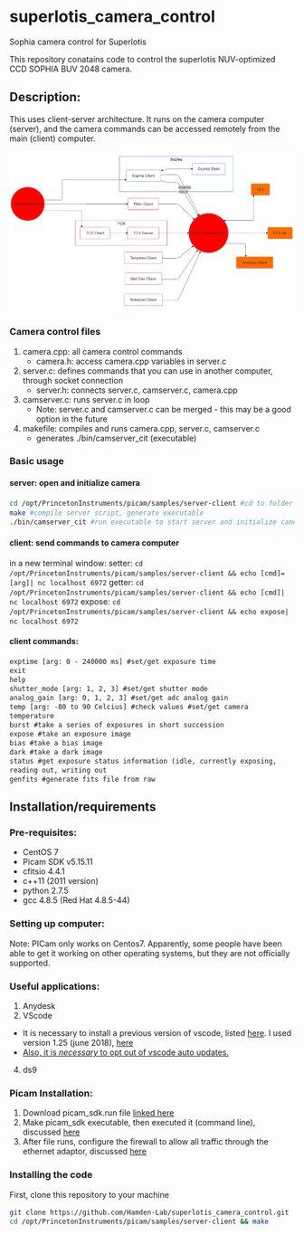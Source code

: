 # superlotis_camera_control
Sophia camera control for Superlotis

This repository conatains code to control the superlotis NUV-optimized CCD SOPHIA BUV 2048 camera. 

## Description:
This uses client-server architecture. 
It runs on the camera computer (server), and the camera commands can be accessed remotely from the main (client) computer.

![server-client](server_client_architecture.png)

### Camera control files
1. camera.cpp: all camera control commands
   - camera.h: access camera.cpp variables in server.c
2. server.c: defines commands that you can use in another computer, through socket connection
   - server.h: connects server.c, camserver.c, camera.cpp
3. camserver.c: runs server.c in loop
   - Note: server.c and camserver.c can be merged - this may be a good option in the future
4. makefile: compiles and runs camera.cpp, server.c, camserver.c
   - generates ./bin/camserver_cit (executable)

### Basic usage
#### server: open and initialize camera
```bash
cd /opt/PrincetonInstruments/picam/samples/server-client #cd to folder containing makefile, 
make #compile server script, generate executable
./bin/camserver_cit #run executable to start server and initialize camera
```

#### client: send commands to camera computer
in a new terminal window: 
setter: `cd /opt/PrincetonInstruments/picam/samples/server-client && echo [cmd]=[arg]| nc localhost 6972`
getter: `cd /opt/PrincetonInstruments/picam/samples/server-client && echo [cmd]| nc localhost 6972`
expose: `cd /opt/PrincetonInstruments/picam/samples/server-client && echo expose| nc localhost 6972`

#### client commands:
```
exptime [arg: 0 - 240000 ms] #set/get exposure time
exit 
help
shutter_mode [arg: 1, 2, 3] #set/get shutter mode
analog_gain [arg: 0, 1, 2, 3] #set/get adc analog gain
temp [arg: -80 to 90 Celcius] #check values #set/get camera temperature
burst #take a series of exposures in short succession
expose #take an exposure image
bias #take a bias image
dark #take a dark image
status #get exposure status information (idle, currently exposing, reading out, writing out
genfits #generate fits file from raw
```


## Installation/requirements

### Pre-requisites:
* CentOS 7
* Picam SDK v5.15.11 
* cfitsio 4.4.1
* c++11 (2011 version)
* python 2.7.5
* gcc 4.8.5 (Red Hat 4.8.5-44)

### Setting up computer:
Note: PICam only works on Centos7. Apparently, some people have been able to get it working on other operating systems, but they are not officially supported. 

### Useful applications:
1. Anydesk
2. VScode
  - It is necessary to install a previous version of vscode, listed [here](https://code.visualstudio.com/docs/supporting/faq#_previous-release-versions). I used version 1.25 (june 2018), [here](https://code.visualstudio.com/docs/supporting/faq#_previous-release-versions)
  - [Also, it is *necessary* to opt out of vscode auto updates.](https://code.visualstudio.com/docs/supporting/FAQ#:~:text=You%20can%20install%20a%20previous,a%20specific%20release%20notes%20page)
4. ds9

### Picam Installation:
1. Download picam_sdk.run file [linked here](https://cdn.princetoninstruments.com/picam/picam_sdk.run)
2. Make picam_sdk executable, then executed it (command line), discussed [here](https://askubuntu.com/questions/18747/how-do-i-install-run-files)
3. After file runs, configure the firewall to allow all traffic through the ethernet adaptor, discussed [here](https://docs.redhat.com/en/documentation/Red_Hat_Enterprise_Linux/7/html/Security_Guide/sec-Using_Firewalls.html#sec-Getting_started_with_firewalld)

### Installing the code
First, clone this repository to your machine
```bash
git clone https://github.com/Hamden-Lab/superlotis_camera_control.git
cd /opt/PrincetonInstruments/picam/samples/server-client && make
```


